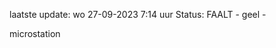 laatste update: 
wo 27-09-2023  7:14   uur 
Status: FAALT - geel - 
<div class="service Y">microstation</div>